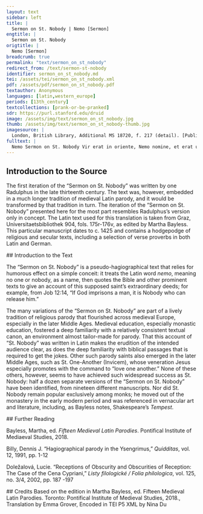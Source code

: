 ```yaml
---
layout: text
sidebar: left
title: |
  Sermon on St. Nobody | Nemo [Sermon]
engtitle: |
  Sermon on St. Nobody
origtitle: |
  Nemo [Sermon]
breadcrumb: true
permalink: "text/sermon_on_st_nobody"
redirect_from: /text/sermon-st-nobody
identifier: sermon_on_st_nobody.md
tei: /assets/tei/sermon_on_st_nobody.xml
pdf: /assets/pdf/sermon_on_st_nobody.pdf
textauthor: Anonymous
languages: [latin,western_europe]
periods: [13th_century]
textcollections: [prank-or-be-pranked]
sdr: https://purl.stanford.edu/druid 
image: /assets/img/text/sermon_on_st_nobody.jpg
thumb: /assets/img/text/sermon_on_st_nobody-thumb.jpg
imagesource: |
  London, British Library, Additional MS 18720, f. 217 (detail). [Public Domain]
fulltext: |
  Nemo Sermon on St. Nobody Vir erat in oriente, Nemo nomine, et erat uir ille ut allter Iob inter omnes orientales. There was a man in the East by the name of Nobody, and this man was as another Job among all the Easterners. Magnus namque erat iste Nemo sanctus: magnus in genere et prosapia, magnus in potencia, magnus in scientia, magnus in clemencia &lt;et&gt; in compassione, magnus in honore et reuerentia. For that Nobody was a great saint: great in origin and lineage, great in power, great in learning, great in mercy and in compassion, great in honor and reverence.  Hec autem omnia supra dicuntur ex sacra scriptura, cui nephas est reclamandum et contradicendum.  More is said of him than all others in sacred scripture, which it is a sin to protest or speak publicly against.  Item Nemo, dico, primo fuit magnus in genere et prosapia et similis Ade, qui fuit nec creatus nec genitus sed formatus I say first that Nobody was great in origin and lineage and was like Adam, who was not begotten or born but was formed, as the prophet says: Days will be formed and Nobody in them. Fuit eciam de genere militari, unde apostolus: Nemo militans deo. Furthermore he was of a warlike origin, hence the apostle says: Nobody fighting for God. Imo fuit nobilitate miles qui propriis et non alienis stipendiis militauit, unde illud apostoli: Indeed, he was a soldier of renown, who served at his own expense and not others’, hence the following, of the apostle: Nobody serves as a soldier at his own expense. Eciam fuit de genere non qualicumque sed regali, Ecclesiastici ii: Nemo ex regibus sumpsit exordium. Furthermore, he was not of a common but a regal origin, as in Ecclesiastes 2: Nobody began life among kings. Eciam fuit de cognacione uirginis gloriose eo quod fuerit de stirpe regia et de cognacione Elizabet, Luc 1: Nemo est in cognacione tua. For he was of the relatives of a glorious virgin, who was of a regal lineage, and of the relatives of Elizabeth, as in Luke 1: Nobody is among your relatives. Nec fuit solum de stirpe regia sed cum ipso deo legitur semper regnaturus, Ecclesiastici xxi: 'Nemo semper regnaturus.' Nor was he only of a regal lineage, but it is said of him by God himself that he will reign forever, Ecclesiastes 21: Nobody will reign forever. Secundo, dixi, iste Nemo magnus fuit in potencia, prius quia aperit quod deus claudit, unde illud: Deus claudit et Nemo aperit. Second, I said this Nobody was great in power, because he opens what God closes, hence the following: God closes and Nobody opens. Iob 12: Si incluserit hominem, Nemo est qui aperiat. Job 12: If God imprisons a man, it is Nobody who can release him. Item de manu dei audacter eripit, Iob 2: Cum sit Nemo qui de manu tua possit eruere. He also takes boldly from the hand of God, as in Job 2: Since it is Nobody who can pluck [me] from your hand. Item edifficat quod deus destruit, unde Iob: Si deus destruit, Nemo est qui edifficat. He also builds up what God destroys, hence Job: If God destroys it, it is Nobody who can build it up. Item ipsum deum superat et uincitt, Ecclesiastici ii: Nemo uincit deum. He also surpasses and conquers God himself, as in Ecclesiastes 2: Nobody conquers God. Propterea quod deus fecit, iste Nemo illa potest facere si uoluerit, sicut dixit Nicodemus in ewangelio:  For this reason God made it so that this Nobody could do whatever he wanted, just as Nicodemus says in the Gospel: Item gaudium ab apostolis potenter tollit, unde in ewangelio: Et gaudium tuum Nemo tollet a uobis.  Imo quod maius est, animam a Christo rapit: Animam meam Nemo tollit. Indeed, what is greater, he takes away life from Christ: Nobody takes away my life. Item duobus dominis potest seruire utiliter, quod multis uidetur inpossibile et quod est contro ewangelium, iuxta illud ut habetur in ewangelio: Nemo potest duobus dominis seruire. He can also serve two masters usefully, which seems impossible to many and is against the Gospel, just as follows, as it is had in the Gospels: Nobody can serve two masters. Tercio dixi quod iste Nemo magnus fuit &lt;in&gt; scientiis. Third, I said that Nobody was great in knowledge. Sciuit utrum amore uel odio dignus sit.  He knew whether he was worthy of love or hate. Eciam magnus in scientia, principaliter in grammatica, Prisciano se conformans, ipso attestante: Neminem inueni mihi socium. Furthermore, he was great in learning, chiefly in grammar, describing him thus with Priscian himself affirming: I have found Nobody my peer. Fuit enim magnus in arismetrica, secundum illud apostoli: Nemo poterat dinumerare turbam. For he was great in arithmetic, according to the apostle, as follows: Nobody could number the crowd. Fuit magnus in musica, item Apocalypsis: Nemo poterat dicere canticum. He was great in music, also in Revelation: Nobody could sing that song. Fuit eciam magnus propheta, secundum Matthei dictum: Nemo propheta acceptus in patria sua. And he was a great prophet, according to the saying of Matthew: Nobody the prophet was accepted in his homeland. Item fuit magnus in clementia et compassione. He was also great in mercy and compassion. Primum signum compassionis quia Christo fuit compassus in cruce morienti, unde illud Isaie: Ecce quomodo moritur iustus et Nemo considerat. The first sign of his compassion was that he had pity for Christ dying on the cross, hence the following from Isaiah: Behold how the righteous man dies and Nobody looks. Etiam martiribus compassus fuit pro Christo morientibus, iuxta illud: Viri iusti tolluntur et Nemo percipit corde. Furthermore he had pity for the martyrs dying for Christ, according to the following: Righteous men are taken up and Nobody takes it to heart. Item Lazaro mendicante compassus fuit qui poscrebat uentrem suum saturari de micis que cadebant de mensa diuitis, et Nemo ei dabat.  He also had pity for Lazarus the beggar who asked that his belly be filled with crumbs that fell from the wealthy man’s table, and Nobody gave to him. Item filio prodigio compassus fuit, Luc iii, qui cupiebat uentrem suum saturare de siliquis quas porci comedebant et Nemo illi dabat.  Fuit etiam pauperum consolator, unde Ecclesiastici x: Verti me ad alia et uidi calumpnias que sub sole geruntur et consolatorem Neminem inueni. He was also the comforter of the poor, hence Ecclesiastes 10: I turned myself to others and I saw the foul deeds that came to pass under the sun and I found Nobody to be a comforter. Eciam fuit magnus in uita contemplatiua, deo et sanctis seruicia inpendenda, iuxta illud: Nemo accendit lucernam. He was also great in the contemplative life, the service to God and the saints to which one ought to devote oneself, according to the following: Nobody lights a lamp.  Eciam magnus fuit in uita actiua iuxta illud: Nemo mittens manum ad aratrum.  He was also great in the active life, according to the following: Nobody putting his hand to the plow. Item ut omnem eius dignitatem ita concludam breuiloquio, fuit iste sanctus Nemo ita dignus quod singulari honore honorauit eum dominus per suas salutationes sibi transmittendo:  Also, so that I might thus define all his dignity with concision, this Saint Nobody was so worthy because the Lord honored him with a remarkable honor by sending his greetings to him: Fuit magnus domini consiliarius, ut ibi: Nemini dixeritis uisionem hanc. He was the Lord’s great confidant, as then: tell this vision to Nobody. Eciam ex speciali auctoritate concedit ei ut possit cum duabus contrahere matrimonium, iuxta decretum:'Nemo licet habere duas uxores.' Furthermore, the Lord allows him by special decree to enter into marriage with two women, according to the doctrine: “Nobody is permitted to have two wives.” Fuit iste Nemo magnus in audacia, quia cum Iudei non fuerunt ausi manus mittere in Ihesum, ipse audacter irruit in eum et ligauit eum et sepeliuit,  This Nobody was great in boldness, since when the Jews did not dare to lay hands on Jesus, he bravely rushed at him, tied him up, and buried him, In fine iste sanctus Nemo accusauit eam mulierem deprehensam in adulterio, iuxta illud dictum domini: Mulier, qui sunt qui te accusabat? Finally, this Saint Nobody accused the woman caught in adultery, according to the following saying of the Lord: Woman, who are they who accused you? Nemo te contempnauit? Has Nobody condemned you? Respondit mulier: Nemo, domine. The woman answered: Nobody, Lord. Item ut omnem eius concludam dignitatem, iste Nemo, uana huius mundi uidens, conscendit ad celestia, iuxta illud Iob ii: Nemo ascendit in celum. Also, so that I might conclude his dignity, this Nobody, seeing the emptiness of this world, ascended to the heavens, according to the following Ut illuc ascendamus hoc prestet nobis deus trinus et unus. May we ascend there, where God, triune and one, may stand before us. Amen. Amen. 
--- 
```

## Introduction to the Source 
<p>The first iteration of the “Sermon on St. Nobody” was written by one Radulphus in the late thirteenth century. The text was, however, embedded in a much longer tradition of medieval Latin parody, and it would be transformed by that tradition in turn. The iteration of the “Sermon on St. Nobody” presented here for the most part resembles Radulphus’s version only in concept. The Latin text used for this translation is taken from Graz, Universitaetsbibliothek 904, fols. 175r-176v, as edited by Martha Bayless. This particular manuscript dates to c. 1425 and contains a hodgepodge of religious and secular texts, including a selection of verse proverbs in both Latin and German.</p>
## Introduction to the Text 
<p>The “Sermon on St. Nobody” is a pseudo-hagiographical text that relies for humorous effect on a simple conceit: it treats the Latin word <em>nemo</em>, meaning no one or nobody, as a name, then quotes the Bible and other prominent texts to give an account of this supposed saint’s extraordinary deeds; for example, from Job 12:14, “If God imprisons a man, it is Nobody who can release him.” </p> <p>The many variations of the “Sermon on St. Nobody” are part of a lively tradition of religious parody that flourished across medieval Europe, especially in the later Middle Ages. Medieval education, especially monastic education, fostered a deep familiarity with a relatively consistent textual canon, an environment almost tailor-made for parody. That this account of “St. Nobody” was written in Latin makes the erudition of the intended audience clear, as does the deep familiarity with biblical passages that is required to get the jokes. Other such parody saints also emerged in the later Middle Ages, such as St. One-Another (Invicem), whose veneration Jesus especially promotes with the command to “love one another.” None of these others, however, seems to have achieved such widespread success as St. Nobody: half a dozen separate versions of the “Sermon on St. Nobody” have been identified, from nineteen different manuscripts. Nor did St. Nobody remain popular exclusively among monks; he moved out of the monastery in the early modern period and was referenced in vernacular art and literature, including, as Bayless notes, Shakespeare’s <em>Tempest</em>.</p>
## Further Reading 
<p>Bayless, Martha, ed. <em>Fifteen Medieval Latin Parodies</em>. Pontifical Institute of Mediaeval Studies, 2018.</p> <p>Billy, Dennis J. “Hagiographical parody in the Ysengrimus,” <em>Quidditas</em>, vol. 12, 1991, pp. 1-12</p> <p>Doležalová, Lucie. “Receptions of Obscurity and Obscurities of Reception: The Case of the Cena Cypriani,” <em>Listy filologické / Folia philologica</em>, vol. 125, no. 3/4, 2002, pp. 187 -197</p>
## Credits
Based on the edition in Martha Bayless, ed. Fifteen Medieval Latin Parodies. Toronto: Pontifical Institute of Medieval Studies, 2018., Translation by Emma Grover, Encoded in TEI P5 XML by Nina Du
